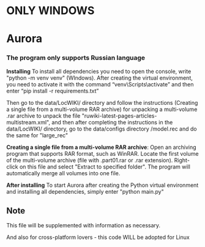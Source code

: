 # ONLY WINDOWS
# Aurora

### The program only supports Russian language

**Installing**
To install all dependencies you need to open the console, write "python -m venv venv" (WIndows).
After creating the virtual environment, you need to activate it with the command “venv\Scripts\activate” and then enter “pip install -r requirements.txt”

Then go to the data/LocWIKI/ directory and follow the instructions (Creating a single file from a multi-volume RAR archive) for unpacking a multi-volume .rar archive to unpack the file "ruwiki-latest-pages-articles-multistream.xml", and then after completing the instructions in the data/LocWIKI/ directory, go to the data/configs directory /model.rec and do the same for "large_rec"

__Creating a single file from a multi-volume RAR archive__:
	Open an archiving program that supports RAR format, such as WinRAR.
	Locate the first volume of the multi-volume archive (file with .part01.rar or .rar extension).
	Right-click on this file and select "Extract to specified folder".
	The program will automatically merge all volumes into one file.

**After installing**
To start Aurora after creating the Python virtual environment and installing all dependencies, simply enter "python main.py"

## Note
This file will be supplemented with information as necessary.

And also for cross-platform lovers - this code WILL be adopted for Linux
